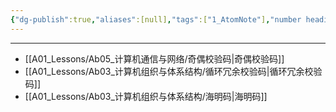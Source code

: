 ```yaml
---
{"dg-publish":true,"aliases":[null],"tags":["1_AtomNote"],"number headings":"auto, first-level 1, max 6, A.1.","Created-Date":"2024-03-08 11:15:40","Modified-Date":"2024-04-18 11:53:22","permalink":"/A01_Lessons/Ab03_计算机组织与体系结构/校验码/","dgPassFrontmatter":true}
---
```






---
- [[A01_Lessons/Ab05_计算机通信与网络/奇偶校验码\|奇偶校验码]]
- [[A01_Lessons/Ab03_计算机组织与体系结构/循环冗余校验码\|循环冗余校验码]]
- [[A01_Lessons/Ab03_计算机组织与体系结构/海明码\|海明码]]
